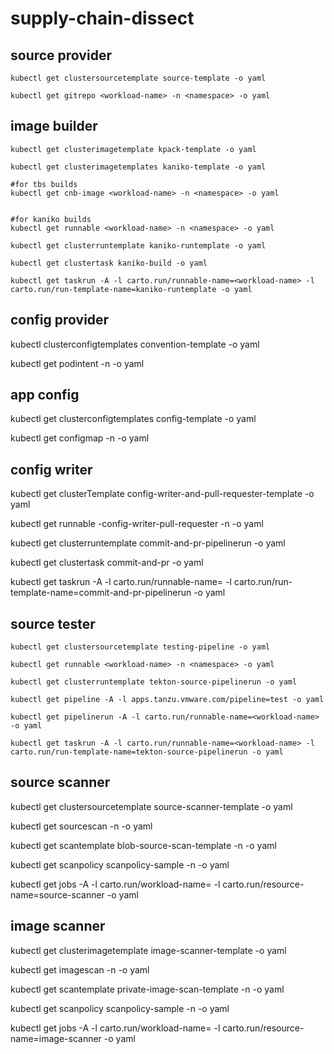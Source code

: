 # supply-chain-dissect

## source provider

```
kubectl get clustersourcetemplate source-template -o yaml

kubectl get gitrepo <workload-name> -n <namespace> -o yaml
```

## image builder

```
kubectl get clusterimagetemplate kpack-template -o yaml

kubectl get clusterimagetemplates kaniko-template -o yaml

#for tbs builds
kubectl get cnb-image <workload-name> -n <namespace> -o yaml


#for kaniko builds
kubectl get runnable <workload-name> -n <namespace> -o yaml

kubectl get clusterruntemplate kaniko-runtemplate -o yaml

kubectl get clustertask kaniko-build -o yaml

kubectl get taskrun -A -l carto.run/runnable-name=<workload-name> -l carto.run/run-template-name=kaniko-runtemplate -o yaml
```


## config provider

kubectl clusterconfigtemplates convention-template -o yaml

kubectl get podintent <workload-name> -n <namespace> -o yaml

## app config
kubectl get clusterconfigtemplates config-template -o yaml

kubectl get configmap <workload-name> -n <namespace> -o yaml

## config writer

kubectl get clusterTemplate config-writer-and-pull-requester-template -o yaml

kubectl get runnable <workload-name>-config-writer-pull-requester -n <namespace> -o yaml

kubectl get clusterruntemplate commit-and-pr-pipelinerun -o yaml

kubectl get clustertask commit-and-pr -o yaml

kubectl get taskrun -A -l carto.run/runnable-name=<workload-name> -l carto.run/run-template-name=commit-and-pr-pipelinerun -o yaml




## source tester

```
kubectl get clustersourcetemplate testing-pipeline -o yaml

kubectl get runnable <workload-name> -n <namespace> -o yaml

kubectl get clusterruntemplate tekton-source-pipelinerun -o yaml

kubectl get pipeline -A -l apps.tanzu.vmware.com/pipeline=test -o yaml

kubectl get pipelinerun -A -l carto.run/runnable-name=<workload-name> -o yaml

kubectl get taskrun -A -l carto.run/runnable-name=<workload-name> -l carto.run/run-template-name=tekton-source-pipelinerun -o yaml
```

## source scanner

kubectl get clustersourcetemplate source-scanner-template -o yaml

kubectl get sourcescan <workload-name> -n <namespace> -o yaml

kubectl get scantemplate blob-source-scan-template -n <namespace> -o yaml

kubectl get scanpolicy scanpolicy-sample -n <namespace> -o yaml

kubectl get jobs -A -l carto.run/workload-name=<workload-name> -l carto.run/resource-name=source-scanner -o yaml


## image scanner
kubectl get clusterimagetemplate  image-scanner-template -o yaml

kubectl get imagescan <workload-name> -n <namespace> -o yaml

kubectl  get scantemplate private-image-scan-template -n <namespace> -o yaml

kubectl get scanpolicy scanpolicy-sample -n <namespace> -o yaml

kubectl get jobs -A -l carto.run/workload-name=<workload-name> -l carto.run/resource-name=image-scanner -o yaml



